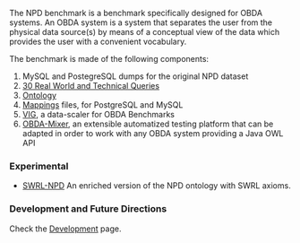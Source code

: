 The NPD benchmark is a benchmark specifically designed for OBDA systems. An OBDA system is a system that separates the user from the physical data source(s) by means of a conceptual view of the data which provides the user with a convenient vocabulary.

The benchmark is made of the following components:

1. MySQL and PostegreSQL dumps for the original NPD dataset
2. [30 Real World and Technical Queries]([Queries])
3. [Ontology](Ontology)
4. [Mappings](Mappings) files, for PostgreSQL and MySQL
5. [VIG](https://github.com/ontop/vig), a data-scaler for OBDA Benchmarks
6. [OBDA-Mixer](https://github.com/ontop/obda-mixer), an extensible automatized testing platform that can be adapted in order to work with any OBDA system providing a Java OWL API

### Experimental

* [SWRL-NPD](SWRL-NPD) An enriched version of the NPD ontology with SWRL axioms. 

### Development and Future Directions

Check the [Development](Development) page.